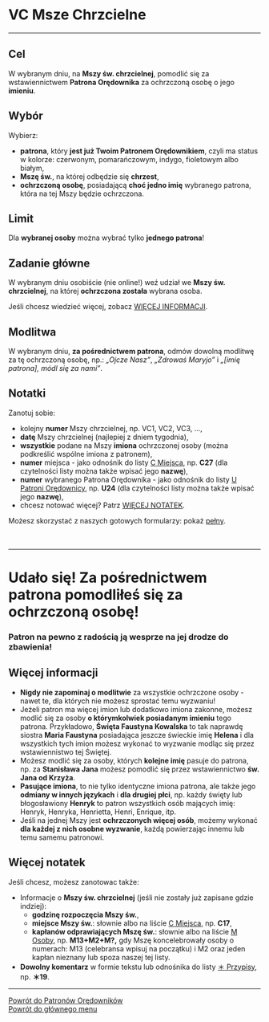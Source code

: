 # <span class="status status-list"><span class="status status-list">VC</span> Msze Chrzcielne</span>
---
## Cel
W <span class="selected-day-info">wybranym dniu</span>, na **Mszy św. chrzcielnej**, pomodlić się za wstawiennictwem **Patrona Orędownika** za ochrzczoną osobę o jego **imieniu**.
## Wybór
Wybierz:
- **patrona**, który **jest już Twoim Patronem Orędownikiem**, czyli ma status w kolorze: <span class="status status-red">czerwonym</span>, <span class="status status-orange">pomarańczowym</span>, <span class="status status-indigo">indygo</span>, <span class="status status-violet">fioletowym</span> albo <span class="status status-white">białym</span>,
- **Mszę św.**, na której odbędzie się **chrzest**,
- **ochrzczoną osobę**, posiadającą **choć jedno imię** wybranego patrona, która na tej Mszy będzie ochrzczona.
## Limit
Dla **wybranej osoby** można wybrać tylko **jednego patrona**!
## Zadanie główne
W <span class="selected-day-info">wybranym dniu</span> osobiście (nie online!) weź udział we **Mszy św. chrzcielnej**, na której **ochrzczona została** wybrana osoba.

Jeśli chcesz wiedzieć więcej, zobacz [WIĘCEJ INFORMACJI](#msze-chrzcielne-wiecej-informacji).
## Modlitwa
W <span class="selected-day-info">wybranym dniu</span>, **za pośrednictwem patrona**, odmów dowolną modlitwę za tę ochrzczoną osobę, np.: _„Ojcze Nasz”_, _„Zdrowaś Maryjo”_ i _„[imię patrona], módl się za nami”_.
## Notatki
Zanotuj sobie:
- kolejny **numer** Mszy chrzcielnej, np. VC1, VC2, VC3, ...,
- **datę** Mszy chrzcielnej (najlepiej z dniem tygodnia),
- **wszystkie** podane na Mszy **imiona** ochrzczonej osoby (można podkreślić wspólne imiona z patronem),
- **numer** miejsca - jako odnośnik do listy [<span class="status status-list"><span class="status status-list">C</span> Miejsca</span>](miejsca.md), np. **C27** (dla czytelności listy można także wpisać jego **nazwę**),
- **numer** wybranego Patrona Orędownika - jako odnośnik do listy [<span class="status status-list"><span class="status status-red">U</span> Patroni Orędownicy</span>](patroni_oredownicy.md), np. **U24** (dla czytelności listy można także wpisać jego **nazwę**),
- chcesz notować więcej? Patrz [WIĘCEJ NOTATEK](#msze-chrzcielne-wiecej-notatek).

Możesz skorzystać z naszych gotowych formularzy: pokaż [pełny](../../pl/pdf/lista_v1_vc_msze_chrzcielne.pdf).
<br />
<br />
<br />

---
# Udało się! Za pośrednictwem patrona pomodliłeś się za ochrzczoną osobę!
### Patron na pewno z radością ją wesprze na jej drodze do zbawienia!

## <span id="msze-chrzcielne-wiecej-informacji">Więcej informacji</span>
- **Nigdy nie zapominaj o modlitwie** za wszystkie ochrzczone osoby - nawet te, dla których nie możesz sprostać temu wyzwaniu!
- Jeżeli patron ma więcej imion lub dodatkowo imiona zakonne, możesz modlić się za osoby **o którymkolwiek posiadanym imieniu** tego patrona. Przykładowo, **Święta Faustyna Kowalska** to tak naprawdę siostra **Maria Faustyna** posiadająca jeszcze świeckie imię **Helena** i dla wszystkich tych imion możesz wykonać to wyzwanie modląc się przez wstawiennistwo tej Świętej.
- Możesz modlić się za osoby, których **kolejne imię** pasuje do patrona, np. za **Stanisława Jana** możesz pomodlić się przez wstawiennictwo **św. Jana od Krzyża**.
- **Pasujące imiona**, to nie tylko identyczne imiona patrona, ale także jego **odmiany w innych językach** i **dla drugiej płci**, np. każdy święty lub błogosławiony **Henryk** to patron wszystkich osób mających imię: Henryk, Henryka, Henrietta, Henri, Enrique, itp.
- Jeśli na jednej Mszy jest **ochrzczonych więcej osób**, możemy wykonać **dla każdej z nich osobne wyzwanie**, każdą powierzając innemu lub temu samemu patronowi.
## <span id="msze-chrzcielne-wiecej-notatek">Więcej notatek</span>
Jeśli chcesz, możesz zanotowac także:
- Informacje o **Mszy św. chrzcielnej** (jeśli nie zostały już zapisane gdzie indziej):
    - **godzinę rozpoczęcia Mszy św.**,
    - **miejsce Mszy św.**: słownie albo na liście [<span class="status status-list"><span class="status status-list">C</span> Miejsca</span>](miejsca.md), np. **C17**,
    - **kapłanów odprawiających Mszę św.**: słownie albo na liście [<span class="status status-list"><span class="status status-list">M</span> Osoby</span>](osoby.md), np. **M13+M2+M?,** gdy Mszę koncelebrowały osoby o numerach: M13 (celebransa wpisuj na początku) i M2 oraz jeden kapłan nieznany lub spoza naszej tej listy.
- **Dowolny komentarz** w formie tekstu lub odnośnika do listy [<span class="status status-list"><span class="status status-list">＊</span> Przypisy</span>](przypisy.md), np. **＊19**.

---
[Powrót do Patronów Orędowników](patroni_oredownicy.md)  
[Powrót do głównego menu](index.md)
